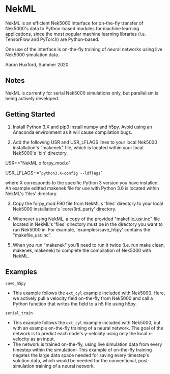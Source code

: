 # NekML

NekML is an efficient Nek5000 interface for on-the-fly transfer of Nek5000's data to Python-based modules for machine learning applications, since the most popular machine learning libraries (i.e. TensorFlow and PyTorch) are Python-based. 

One use of the interface is on-the-fly training of neural networks using live Nek5000 simulation data.

Aaron Huxford, Summer 2020

## Notes
NekML is currently for serial Nek5000 simulations only, but parallelism is being actively developed.

## Getting Started

1) Install Python 3.X and pip3 install numpy and h5py. Avoid using an Anaconda environment as it will cause compilation bugs.

2) Add the following USR and USR_LFLAGS lines to your local Nek5000 installation's "makenek" file, which is located within your local Nek5000's 'bin' directory.

USR+="NekML.o forpy_mod.o"

USR_LFLAGS+="`python3.X-config --ldflags`"

where X corresponds to the specific Python 3 version you have installed. An example editted makenek file for use with Python 3.6 is located within NekML's 'files' directory.

3) Copy the forpy_mod.F90 file from NekML's 'files' directory to your local Nek5000 installation's 'core/3rd_party' directory.

4) Whenever using NekML, a copy of the provided "makefile_usr.inc" file located in NekML's 'files' directory must be in the directory you want to run Nek5000 in. For example, 'examples/save_h5py' contains the "makefile_usr.inc".

5) When you run "makenek" you'll need to run it twice (i.e. run make clean, makenek, makenek) to complete the compilation of Nek5000 with NekML.

## Examples

`save_h5py`
- This example follows the `ext_cyl` example included with Nek5000. Here, we actively pull a velocity field on-the-fly from Nek5000 and call a Python function that writes the field to a h5 file using h5py.

`serial_train`
- This example follows the `ext_cyl` example included with Nek5000, but with an example on-the-fly training of a neural network. The goal of the network is to predict each node's y-velocity using only the local x-velocity as an input.
- The network is trained on-the-fly, using live simulation data from every timestep within the simulation- This example of on-the-fly training negates the large data space needed for saving every timestep's solution data, which would be needed for the conventional, post-simulation training of a neural network. 


